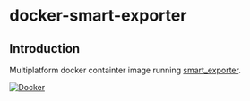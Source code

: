 # docker-smart-exporter

## Introduction

Multiplatform docker containter image running [smart_exporter](https://github.com/alexdzyoba/smart_exporter).

[![Docker](https://github.com/l13t/docker-smart-exporter/actions/workflows/docker-image.yml/badge.svg)](https://github.com/l13t/docker-smart-exporter/actions/workflows/docker-image.yml)
